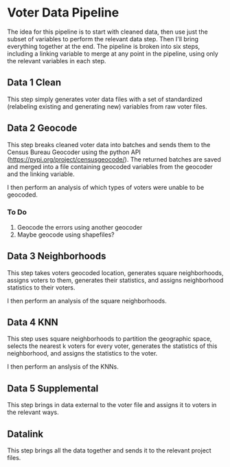# Voter Data Pipeline

The idea for this pipeline is to start with cleaned data, then use just the subset of variables to perform the relevant data step. Then I'll bring everything together at the end. The pipeline is broken into six steps, including a linking variable to merge at any point in the pipeline, using only the relevant variables in each step.


## Data 1 Clean

This step simply generates voter data files with a set of standardized (relabeling existing and generating new) variables from raw voter files.


## Data 2 Geocode

This step breaks cleaned voter data into batches and sends them to the Census Bureau Geocoder using the python API (https://pypi.org/project/censusgeocode/). The returned batches are saved and merged into a file containing geocoded variables from the geocoder and the linking variable.

I then perform an analysis of which types of voters were unable to be geocoded.

### To Do
1. Geocode the errors using another geocoder
2. Maybe geocode using shapefiles?


## Data 3 Neighborhoods

This step takes voters geocoded location, generates square neighborhoods, assigns voters to them, generates their statistics, and assigns neighborhood statistics to their voters.

I then perform an analysis of the square neighborhoods.


## Data 4 KNN

This step uses square neighborhoods to partition the geographic space, selects the nearest k voters for every voter, generates the statistics of this neighborhood, and assigns the statistics to the voter.

I then perform an anslysis of the KNNs. 


## Data 5 Supplemental

This step brings in data external to the voter file and assigns it to voters in the relevant ways.


## Datalink

This step brings all the data together and sends it to the relevant project files.
